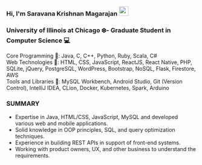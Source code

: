 ### Hi, I'm Saravana Krishnan Magarajan <img src="https://media.giphy.com/media/hvRJCLFzcasrR4ia7z/giphy.gif" width="25px">
### University of Illinois at Chicago :snowflake:- Graduate Student in Computer Science :computer:

Core Programming :rocket:: Java, C, C++, Python, Ruby, Scala, C# <br />
Web Technologies :art:: HTML, CSS, JavaScript, ReactJS, React Native, PHP, SQLite, jQuery, PostgreSQL, WordPress, Bootstrap, NoSQL, Flask, Firestore, AWS <br />
Tools and Libraries :hammer:: MySQL Workbench, Android Studio, Git (Version Control), IntelliJ IDEA, CLion, Docker, Kubernetes, Spark, Arduino <br />

### SUMMARY
 - Expertise in Java, HTML/CSS, JavaScript, MySQL and developed various web and mobile applications.
 - Solid knowledge in OOP principles, SQL, and query optimization techniques.
 - Experience in building REST APIs in support of front-end systems.
 - Working with product owners, UX, and other business to understand the requirements.
<!--
**skmagarajan/skmagarajan** is a ✨ _special_ ✨ repository because its `README.md` (this file) appears on your GitHub profile.

Here are some ideas to get you started:

- 🔭 I’m currently working on ...
- 🌱 I’m currently learning ...
- 👯 I’m looking to collaborate on ...
- 🤔 I’m looking for help with ...
- 💬 Ask me about ...
- 📫 How to reach me: ...
- 😄 Pronouns: ...
- ⚡ Fun fact: ...
-->
